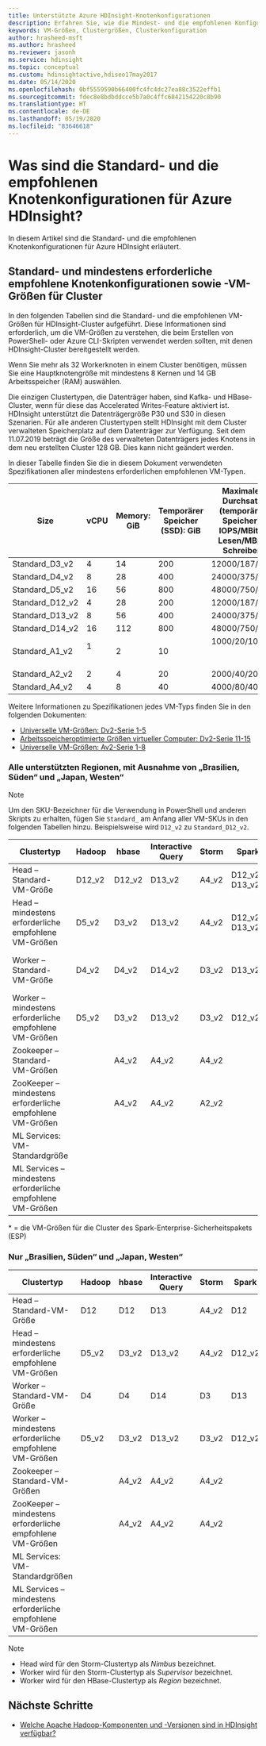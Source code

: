 ```yaml
---
title: Unterstützte Azure HDInsight-Knotenkonfigurationen
description: Erfahren Sie, wie die Mindest- und die empfohlenen Konfigurationen für HDInsight-Clusterknoten aussehen.
keywords: VM-Größen, Clustergrößen, Clusterkonfiguration
author: hrasheed-msft
ms.author: hrasheed
ms.reviewer: jasonh
ms.service: hdinsight
ms.topic: conceptual
ms.custom: hdinsightactive,hdiseo17may2017
ms.date: 05/14/2020
ms.openlocfilehash: 0bf5559590b66400fc4fc4dc27ea88c3522effb1
ms.sourcegitcommit: fdec8e8bdbddcce5b7a0c4ffc6842154220c8b90
ms.translationtype: HT
ms.contentlocale: de-DE
ms.lasthandoff: 05/19/2020
ms.locfileid: "83646618"
---
```

# <a name="what-are-the-default-and-recommended-node-configurations-for-azure-hdinsight"></a>Was sind die Standard- und die empfohlenen Knotenkonfigurationen für Azure HDInsight?

In diesem Artikel sind die Standard- und die empfohlenen Knotenkonfigurationen für Azure HDInsight erläutert.

## <a name="default-and-minimum-recommended-node-configuration-and-virtual-machine-sizes-for-clusters"></a>Standard- und mindestens erforderliche empfohlene Knotenkonfigurationen sowie -VM-Größen für Cluster

In den folgenden Tabellen sind die Standard- und die empfohlenen VM-Größen für HDInsight-Cluster aufgeführt.  Diese Informationen sind erforderlich, um die VM-Größen zu verstehen, die beim Erstellen von PowerShell- oder Azure CLI-Skripten verwendet werden sollten, mit denen HDInsight-Cluster bereitgestellt werden.

Wenn Sie mehr als 32 Workerknoten in einem Cluster benötigen, müssen Sie eine Hauptknotengröße mit mindestens 8 Kernen und 14 GB Arbeitsspeicher (RAM) auswählen.

Die einzigen Clustertypen, die Datenträger haben, sind Kafka- und HBase-Cluster, wenn für diese das Accelerated Writes-Feature aktiviert ist. HDInsight unterstützt die Datenträgergröße P30 und S30 in diesen Szenarien. Für alle anderen Clustertypen stellt HDInsight mit dem Cluster verwalteten Speicherplatz auf dem Datenträger zur Verfügung. Seit dem 11.07.2019 beträgt die Größe des verwalteten Datenträgers jedes Knotens in dem neu erstellten Cluster 128 GB. Dies kann nicht geändert werden.

In dieser Tabelle finden Sie die in diesem Dokument verwendeten Spezifikationen aller mindestens erforderlichen empfohlenen VM-Typen.

| Size              | vCPU | Memory: GiB | Temporärer Speicher (SSD): GiB | Maximaler Durchsatz (temporärer Speicher): IOPS/MBit/s Lesen/MBps Schreiben | Max. Datenträger/Durchsatz: IOPS | Maximale Anzahl NICs/Erwartete Netzwerkbandbreite (MBps) |
|-------------------|-----------|-------------|----------------|----------------------------------------------------------|-----------------------------------|------------------------------|
| Standard_D3_v2 | 4    | 14          | 200                    | 12000/187/93                                           | 16/16 x 500           | 4/3000                                       |
| Standard_D4_v2 | 8    | 28          | 400                    | 24000/375/187                                          | 32/32 x 500           | 8/6000                                       |
| Standard_D5_v2 | 16   | 56          | 800                    | 48000/750/375                                          | 64/64 x 500           | 8 / 12000                                    |
| Standard_D12_v2   | 4         | 28          | 200            | 12000/187/93                                         | 16/16 x 500                         | 4/3000                     |
| Standard_D13_v2   | 8         | 56          | 400            | 24000/375/187                                        | 32/32 x 500                       | 8/6000                     |
| Standard_D14_v2   | 16        | 112         | 800            | 48000/750/375                                        | 64/64 x 500                       | 8 / 12000          |
| Standard_A1_v2  | 1         | 2           | 10             | 1000/20/10                                           | 2/2 x 500               | 2/250                 |
| Standard_A2_v2  | 2         | 4           | 20             | 2000/40/20                                           | 4/4 x 500               | 2/500                 |
| Standard_A4_v2  | 4         | 8           | 40             | 4000/80/40                                           | 8/8 x 500               | 4/1000                     |

Weitere Informationen zu Spezifikationen jedes VM-Typs finden Sie in den folgenden Dokumenten:

* [Universelle VM-Größen: Dv2-Serie 1-5](../virtual-machines/dv2-dsv2-series.md)
* [Arbeitsspeicheroptimierte Größen virtueller Computer: Dv2-Serie 11-15](../virtual-machines/dv2-dsv2-series-memory.md)
* [Universelle VM-Größen: Av2-Serie 1-8](../virtual-machines/av2-series.md)

### <a name="all-supported-regions-except-brazil-south-and-japan-west"></a>Alle unterstützten Regionen, mit Ausnahme von „Brasilien, Süden“ und „Japan, Westen“

> [!Note]
> Um den SKU-Bezeichner für die Verwendung in PowerShell und anderen Skripts zu erhalten, fügen Sie `Standard_` am Anfang aller VM-SKUs in den folgenden Tabellen hinzu. Beispielsweise wird `D12_v2` zu `Standard_D12_v2`.

| Clustertyp | Hadoop | hbase | Interactive Query | Storm | Spark | ML Server | Kafka |
|---|---|---|---|---|---|---|---|
| Head – Standard-VM-Größe | D12_v2 | D12_v2 | D13_v2 | A4_v2 | D12_v2, <br/>D13_v2* | D12_v2 | D3_v2 |
| Head – mindestens erforderliche empfohlene VM-Größen | D5_v2 | D3_v2 | D13_v2 | A4_v2 | D12_v2, <br/>D13_v2* | D12_v2 | D3_v2 |
| Worker – Standard-VM-Größe | D4_v2 | D4_v2 | D14_v2 | D3_v2 | D13_v2 | D4_v2 | 4 D12_v2 mit 2 S30-Datenträgern pro Broker |
| Worker – mindestens erforderliche empfohlene VM-Größen | D5_v2 | D3_v2 | D13_v2 | D3_v2 | D12_v2 | D4_v2 | D3_v2 |
| Zookeeper – Standard-VM-Größen |  | A4_v2 | A4_v2 | A4_v2 |  | A2_v2 | A4_v2 |
| ZooKeeper – mindestens erforderliche empfohlene VM-Größen |  | A4_v2 | A4_v2 | A2_v2 |  | A2_v2 | A4_v2 |
| ML Services: VM-Standardgröße |  |  |  |  |  | D4_v2 |  |
| ML Services – mindestens erforderliche empfohlene VM-Größen |  |  |  |  |  | D4_v2 |  |

\* = die VM-Größen für die Cluster des Spark-Enterprise-Sicherheitspakets (ESP)

### <a name="brazil-south-and-japan-west-only"></a>Nur „Brasilien, Süden“ und „Japan, Westen“

| Clustertyp | Hadoop | hbase | Interactive Query | Storm | Spark | ML Services |
|---|---|---|---|---|---|---|
| Head – Standard-VM-Größe | D12 | D12 | D13 | A4_v2 | D12 | D12 |
| Head – mindestens erforderliche empfohlene VM-Größen | D5_v2 | D3_v2 | D13_v2 | A4_v2 | D12_v2 | D12_v2 |
| Worker – Standard-VM-Größe | D4 | D4 | D14 | D3 | D13 | D4 |
| Worker – mindestens erforderliche empfohlene VM-Größen | D5_v2 | D3_v2 | D13_v2 | D3_v2 | D12_v2 | D4_v2 |
| Zookeeper – Standard-VM-Größen |  | A4_v2 | A4_v2 | A4_v2 |  | A2_v2 |
| ZooKeeper – mindestens erforderliche empfohlene VM-Größen |  | A4_v2 | A4_v2 | A4_v2 |  | A2_v2 |
| ML Services: VM-Standardgrößen |  |  |  |  |  | D4 |
| ML Services – mindestens erforderliche empfohlene VM-Größen |  |  |  |  |  | D4_v2 |

> [!NOTE]
> - Head wird für den Storm-Clustertyp als *Nimbus* bezeichnet.
> - Worker wird für den Storm-Clustertyp als *Supervisor* bezeichnet.
> - Worker wird für den HBase-Clustertyp als *Region* bezeichnet.

## <a name="next-steps"></a>Nächste Schritte

* [Welche Apache Hadoop-Komponenten und -Versionen sind in HDInsight verfügbar?](hdinsight-component-versioning.md)
